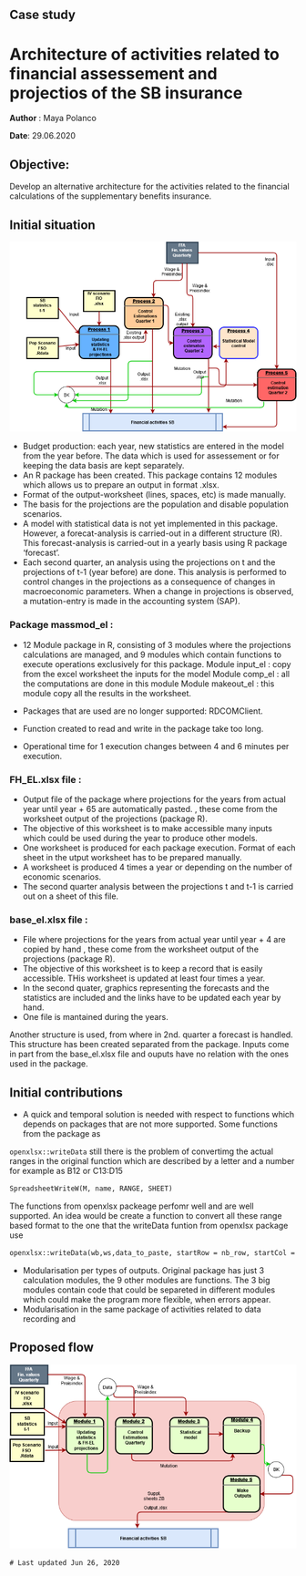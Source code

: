 
## Case study 
# Architecture of activities related to financial assessement and projectios of the SB insurance


**Author** : Maya Polanco

**Date**: 29.06.2020 
 
## Objective:
Develop an alternative architecture for the activities related to the financial calculations of the supplementary benefits insurance.
 
## Initial situation

![Image of EL fin-process](images/SB_process.png?raw=true)


-    Budget production: each year, new statistics are entered in the model from the year before. The data which is used for assessement or for keeping the data basis are kept separately.
-    An R package has been created. This package contains 12 modules which allows us to prepare an output in format .xlsx.
-    Format of the output-worksheet (lines, spaces, etc) is made manually.
-    The basis for the projections are the population and disable population scenarios.
-    A model with statistical data is not yet implemented in this package. However, a forecat-analysis is carried-out in a different structure (R). This forecast-analysis is carried-out in a yearly basis using R package ‘forecast’.
-    Each second quarter, an analysis using the projections on t and the projections of t-1 (year before) are done. This analysis is performed to control changes in the  projections as a consequence of changes in macroeconomic parameters. When a change in projections is observed, a mutation-entry is made in the accounting system (SAP).
 
### Package massmod_el :
-	12 Module package in R, consisting of 3 modules where the projections calculations are managed, and 9 modules which contain functions to execute operations exclusively for this package.
Module input_el : copy from the excel worksheet the inputs for the model
Module comp_el : all the computations are done in this module
Module makeout_el : this module copy all the results in the worksheet.

-	Packages that are used are no longer supported: RDCOMClient.
- Function created to read and write in the package take too long.
-	Operational time for 1 execution changes between 4 and 6 minutes per execution.

### FH_EL.xlsx file :
- Output file of the package where projections for the years from actual year until year + 65 are automatically pasted.  , these come from the worksheet output of the projections (package R).
- The objective of this worksheet is to make accessible many inputs which could be used during the year to produce other models.
- One worksheet is produced for each package execution. Format of each sheet in the utput worksheet has to be prepared manually.
- A worksheet is produced 4 times a year or depending on the number of economic scenarios.
- The second quarter analysis between the projections t and t-1 is carried out on a sheet of this file.

### base_el.xlsx file :
- File where projections for the years from actual year until year + 4 are copied by hand , these come from the worksheet output of the projections (package R).
- The objective of this worksheet is to keep a record that is easily accessible. THis worksheet is updated at least four times a year.
- In the second quater, graphics representing the forecasts and the statistics are included and the links have to be updated each year by hand.
- One file is mantained during the years. 

Another structure is used, from where in 2nd. quarter a forecast is handled. This structure has been created separated from the package. Inputs come in part from the base_el.xlsx file and ouputs have no relation with the ones used in the package.


## Initial contributions
- A quick and temporal solution is needed with respect to functions which depends on packages that are not more supported. Some functions from the package as

`openxlsx::writeData` still there is the problem of convertimg the actual ranges in the original function which are described by a letter and a number for example as B12 or C13:D15
```markdown
SpreadsheetWriteW(M, name, RANGE, SHEET)

```
The functions from openxlsx packeage perfomr well and are well supported. An idea would be create a function to convert all these range based format to the one that the writeData funtion from openxlsx package use

```markdown
openxlsx::writeData(wb,ws,data_to_paste, startRow = nb_row, startCol = nb_col)

```
- Modularisation per types of outputs. Original package has just 3 calculation modules, the 9 other modules are functions. The 3 big modules contain code that could be separeted in different modules which could make the program more flexible, when errors appear.
- Modularisation in the same package of activities related to data recording and 

## Proposed flow

![Image of EL fin-process](images/SB_process_2.png?raw=true)


```diff
# Last updated Jun 26, 2020 
```

